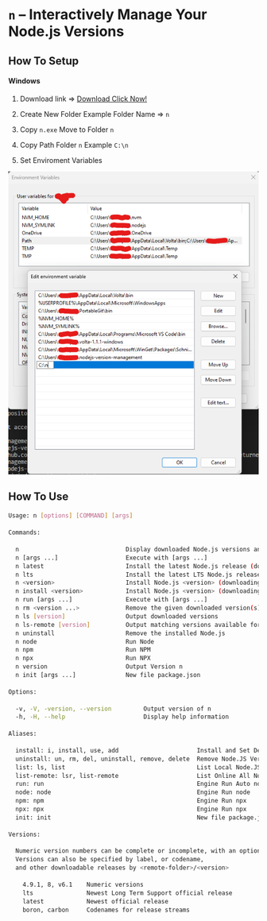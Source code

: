 # `n` – Interactively Manage Your Node.js Versions

## How To Setup

#### Windows
1. Download link => [Download Click Now!]("https://github.com/idev-coder/nodejs-version-management/releases/download/v1.1.0/n.exe")

2. Create New Folder Example Folder Name => `n` 

3. Copy `n.exe` Move to Folder `n`

4. Copy Path Folder `n` Example `C:\n` 

5. Set Enviroment Variables

!['Image'](/images/env.png)

## How To Use
```sh
Usage: n [options] [COMMAND] [args]

Commands:

  n                              Display downloaded Node.js versions and install selection
  n [args ...]                   Execute with [args ...]
  n latest                       Install the latest Node.js release (downloading if necessary)
  n lts                          Install the latest LTS Node.js release (downloading if necessary)
  n <version>                    Install Node.js <version> (downloading if necessary)
  n install <version>            Install Node.js <version> (downloading if necessary)
  n run [args ...]               Execute with [args ...]
  n rm <version ...>             Remove the given downloaded version(s)
  n ls [version]                 Output downloaded versions
  n ls-remote [version]          Output matching versions available for download
  n uninstall                    Remove the installed Node.js
  n node                         Run Node
  n npm                          Run NPM
  n npx                          Run NPX
  n version                      Output Version n
  n init [args ...]              New file package.json

Options:

  -v, -V, -version, --version         Output version of n
  -h, -H, --help                      Display help information

Aliases:

  install: i, install, use, add                      Install and Set Default Version Node.JS 
  uninstall: un, rm, del, uninstall, remove, delete  Remove Node.JS Version
  list: ls, list                                     List Local Node.JS Version
  list-remote: lsr, list-remote                      List Online All Node.JS Version
  run: run                                           Engine Run Auto node, npm, npx
  node: node                                         Engine Run node
  npm: npm                                           Engine Run npx
  npx: npx                                           Engine Run npx
  init: init                                         New file package.json

Versions:

  Numeric version numbers can be complete or incomplete, with an optional leading 'v'.
  Versions can also be specified by label, or codename,
  and other downloadable releases by <remote-folder>/<version>

    4.9.1, 8, v6.1    Numeric versions
    lts               Newest Long Term Support official release
    latest            Newest official release
    boron, carbon     Codenames for release streams
```